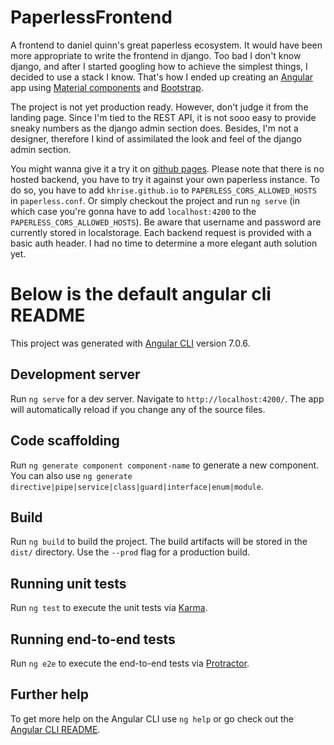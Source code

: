 # PaperlessFrontend
A frontend to daniel quinn's great paperless ecosystem.
It would have been more appropriate to write the frontend in django. Too bad I don't know django, and after I started googling how to achieve the simplest things, I decided to use a stack I know.
That's how I ended up creating an [Angular](https://angular.io/) app using [Material components](https://material.angular.io/) and [Bootstrap](https://getbootstrap.com/).

The project is not yet production ready. However, don't judge it from the landing page. Since I'm tied to the REST API, it is not sooo easy to provide sneaky numbers as the django admin section does. Besides, I'm not a designer, therefore I kind of assimilated the look and feel of the django admin section.

You might wanna give it a try it on [github pages](https://khrise.github.io/paperless-frontend/). Please note that there is no hosted backend, you have to try it against your own paperless instance. To do so, you have to add 
`khrise.github.io` to `PAPERLESS_CORS_ALLOWED_HOSTS` in `paperless.conf`. Or simply checkout the project and run `ng serve` (in which case you're gonna have to add `localhost:4200` to the `PAPERLESS_CORS_ALLOWED_HOSTS`). 
Be aware that username and password are currently stored in localstorage. Each backend request is provided with a basic auth header. I had no time to determine a more elegant auth solution yet.




# Below is the default angular cli README
This project was generated with [Angular CLI](https://github.com/angular/angular-cli) version 7.0.6.


## Development server

Run `ng serve` for a dev server. Navigate to `http://localhost:4200/`. The app will automatically reload if you change any of the source files.

## Code scaffolding

Run `ng generate component component-name` to generate a new component. You can also use `ng generate directive|pipe|service|class|guard|interface|enum|module`.

## Build

Run `ng build` to build the project. The build artifacts will be stored in the `dist/` directory. Use the `--prod` flag for a production build.

## Running unit tests

Run `ng test` to execute the unit tests via [Karma](https://karma-runner.github.io).

## Running end-to-end tests

Run `ng e2e` to execute the end-to-end tests via [Protractor](http://www.protractortest.org/).

## Further help

To get more help on the Angular CLI use `ng help` or go check out the [Angular CLI README](https://github.com/angular/angular-cli/blob/master/README.md).
